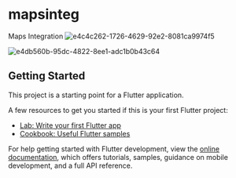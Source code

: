 # mapsinteg

Maps Integration
![e4c4c262-1726-4629-92e2-8081ca9974f5](https://user-images.githubusercontent.com/87460435/200132621-901b5930-53eb-44bd-8b17-4ee57e4a7da6.jpg)

![e4db560b-95dc-4822-8ee1-adc1b0b43c64](https://user-images.githubusercontent.com/87460435/200132624-ba183043-bfb0-4cd8-bea3-4b5a03305b38.jpg)


## Getting Started

This project is a starting point for a Flutter application.

A few resources to get you started if this is your first Flutter project:

- [Lab: Write your first Flutter app](https://docs.flutter.dev/get-started/codelab)
- [Cookbook: Useful Flutter samples](https://docs.flutter.dev/cookbook)

For help getting started with Flutter development, view the
[online documentation](https://docs.flutter.dev/), which offers tutorials,
samples, guidance on mobile development, and a full API reference.
